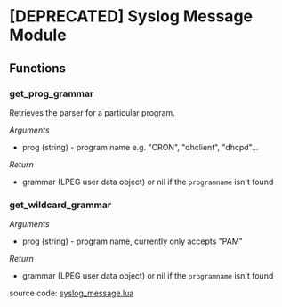 # [DEPRECATED] Syslog Message Module


## Functions

### get_prog_grammar

Retrieves the parser for a particular program.

*Arguments*
- prog (string) - program name e.g. "CRON", "dhclient", "dhcpd"...

*Return*
- grammar (LPEG user data object) or nil if the `programname` isn't found

### get_wildcard_grammar

*Arguments*
- prog (string) - program name, currently only accepts "PAM"

*Return*
- grammar (LPEG user data object) or nil if the `programname` isn't found


source code: [syslog_message.lua](https://github.com/mozilla-services/lua_sandbox_extensions/blob/master/syslog/modules/lpeg/syslog_message.lua)
